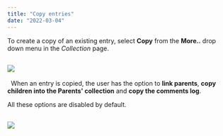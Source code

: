 ```yaml
---
title: "Copy entries"
date: "2022-03-04"
---
```


To create a copy of an existing entry, select **Copy** from the **More..** drop down menu in the _Collection_ page.

## ![](https://openbis.ch/wp-content/uploads/2022/02/copy-menu.png)

  When an entry is copied, the user has the option to **link parents**, **copy children into the Parents' collection** and **copy the comments log**.

All these options are disabled by default.

## ![](https://openbis.ch/wp-content/uploads/2022/02/copy-entry.png)
